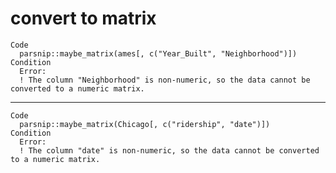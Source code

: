 # convert to matrix

    Code
      parsnip::maybe_matrix(ames[, c("Year_Built", "Neighborhood")])
    Condition
      Error:
      ! The column "Neighborhood" is non-numeric, so the data cannot be converted to a numeric matrix.

---

    Code
      parsnip::maybe_matrix(Chicago[, c("ridership", "date")])
    Condition
      Error:
      ! The column "date" is non-numeric, so the data cannot be converted to a numeric matrix.

